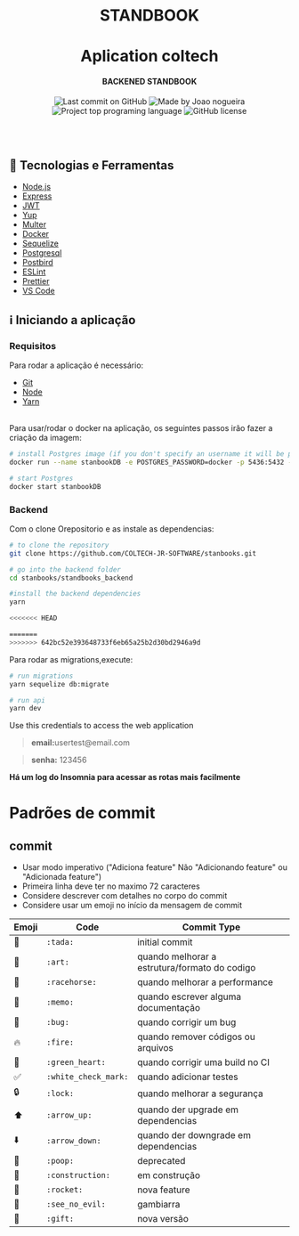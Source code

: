 <h1 align="center">
    STANDBOOK
    <br>
</h1>

<h1 align="center">
   Aplication coltech
</h1>

<h4 align="center">
  BACKENED STANDBOOK
</h4>

<p align="center">
<img alt="Last commit on GitHub" src="https://img.shields.io/github/last-commit/joaomenna1/COLTECH?color=7159C1">
<img alt="Made by Joao nogueira" src="https://img.shields.io/badge/made%20by-joaomenna1-%20?color=7159C1">
<img alt="Project top programing language" src="https://img.shields.io/github/languages/top/joaomenna1/COLTECH?color=7159C1">
<img alt="GitHub license" src="https://img.shields.io/github/license/joaomenna1/COLTECH?color=7159C1">
</p>
<br><br>

## :rocket: Tecnologias e Ferramentas

-   [Node.js](https://nodejs.org/)
-   [Express](https://expressjs.com/)
-   [JWT](https://jwt.io/)
-   [Yup](https://www.npmjs.com/package/yup)
-   [Multer](https://github.com/expressjs/multer)
-   [Docker](https://www.docker.com/)
-   [Sequelize](https://sequelize.org/)
-   [Postgresql](https://www.postgresql.org/)
-   [Postbird](https://www.electronjs.org/apps/postbird)
-   [ESLint](https://eslint.org/)
-   [Prettier](https://prettier.io/)
-   [VS Code](https://code.visualstudio.com/)

## :information_source: Iniciando a aplicação

### Requisitos

Para rodar a aplicação é necessário:
* [Git](https://git-scm.com)
* [Node](https://nodejs.org/)
* [Yarn](https://yarnpkg.com/)

<br>
Para usar/rodar o docker na aplicação, os seguintes passos irão fazer a criação da imagem:

```bash
# install Postgres image (if you don't specify an username it will be postgres by default)
docker run --name stanbookDB -e POSTGRES_PASSWORD=docker -p 5436:5432 -d postgres:11

# start Postgres
docker start stanbookDB

```
### Backend
Com o clone Orepositorio e as instale as dependencias:
```bash
# to clone the repository
git clone https://github.com/COLTECH-JR-SOFTWARE/stanbooks.git

# go into the backend folder
cd stanbooks/standbooks_backend

#install the backend dependencies
yarn

<<<<<<< HEAD

=======
>>>>>>> 642bc52e393648733f6eb65a25b2d30bd2946a9d
```
Para rodar as migrations,execute:
```bash
# run migrations
yarn sequelize db:migrate

# run api
yarn dev
```

Use this credentials to access the web application
<blockquote><strong>email:</strong>usertest@email.com</blockquote>
<blockquote> <strong>senha:</strong> 123456</blockquote>


**Há um log do Insomnia para acessar as rotas mais facilmente**

# Padrões de commit

## commit

- Usar modo imperativo ("Adiciona feature" Não "Adicionando feature" ou "Adicionada feature")
- Primeira linha deve ter no maximo 72 caracteres
- Considere descrever com detalhes no corpo do commit
- Considere usar um emoji no iní­cio da mensagem de commit

Emoji | Code | Commit Type
------------ | ------------- | -------------
:tada: | `:tada:` | initial commit
:art: | `:art:` | quando melhorar a estrutura/formato do codigo
:racehorse: | `:racehorse:` | quando melhorar a performance
:memo: | `:memo:` | quando escrever alguma documentação
:bug: | `:bug:` | quando corrigir um bug
:fire: | `:fire:` | quando remover códigos ou arquivos
:green_heart: | `:green_heart:` | quando corrigir uma build no CI
:white_check_mark: | `:white_check_mark:` | quando adicionar testes
:lock: | `:lock:` | quando melhorar a segurança
:arrow_up: | `:arrow_up:` | quando der upgrade em dependencias
:arrow_down: | `:arrow_down:` | quando der downgrade em dependencias
:poop: | `:poop:` | deprecated
:construction: | `:construction:` | em construção
:rocket: | `:rocket:` | nova feature
:see_no_evil: | `:see_no_evil:` | gambiarra
:gift: | `:gift:` | nova versão

